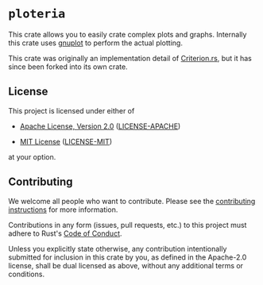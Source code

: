 # `ploteria`

This crate allows you to easily crate complex plots and graphs. Internally this crate uses
[gnuplot] to perform the actual plotting.

This crate was originally an implementation detail of [Criterion.rs], but it has since
been forked into its own crate.

## License

This project is licensed under either of

* [Apache License, Version 2.0](http://www.apache.org/licenses/LICENSE-2.0)
  ([LICENSE-APACHE](LICENSE-APACHE))

* [MIT License](http://opensource.org/licenses/MIT)
  ([LICENSE-MIT](LICENSE-MIT))

at your option.

## Contributing

We welcome all people who want to contribute.
Please see the [contributing instructions] for more information.

Contributions in any form (issues, pull requests, etc.) to this project
must adhere to Rust's [Code of Conduct].

Unless you explicitly state otherwise, any contribution intentionally submitted
for inclusion in this crate by you, as defined in the Apache-2.0 license, shall
be dual licensed as above, without any additional terms or conditions.

[gnuplot]: http://www.gnuplot.info/
[Criterion.rs]: https://github.com/bheisler/criterion.rs
[Code of Conduct]: https://www.rust-lang.org/en-US/conduct.html
[contributing instructions]: CONTRIBUTING.md
